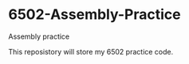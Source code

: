 6502-Assembly-Practice
======================

Assembly practice

This reposistory will store my 6502 practice code.
